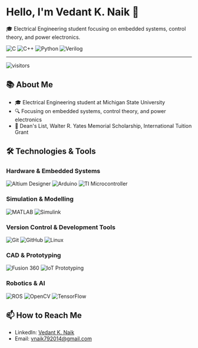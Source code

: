 # Hello, I'm Vedant K. Naik 👋
🎓 Electrical Engineering student focusing on embedded systems, control theory, and power electronics.

![C](https://img.shields.io/badge/-C-00599C?style=flat-square&logo=c)
![C++](https://img.shields.io/badge/-C++-00599C?style=flat-square&logo=c%2B%2B)
![Python](https://img.shields.io/badge/-Python-8fcfd1?style=flat-square&logo=Python)
![Verilog](https://img.shields.io/badge/-Verilog-6e5a8f?style=flat-square&logo=verilog)

---
![visitors](https://visitor-badge.glitch.me/badge?page_id=roboticvedant.roboticvedant)


## 📚 About Me
- 🎓 Electrical Engineering student at Michigan State University
- 🔍 Focusing on embedded systems, control theory, and power electronics
- 🏅 Dean's List, Walter R. Yates Memorial Scholarship, International Tuition Grant

## 🛠 Technologies & Tools

### Hardware & Embedded Systems
![Altium Designer](https://img.shields.io/badge/-Altium%20Designer-6e5a8f?style=flat-square&logo=altium-designer)
![Arduino](https://img.shields.io/badge/-Arduino-00979D?style=flat-square&logo=Arduino)
![TI Microcontroller](https://img.shields.io/badge/-TI%20Microcontroller-blue?style=flat-square&logo=texas-instruments)

### Simulation & Modelling
![MATLAB](https://img.shields.io/badge/-MATLAB-0076A8?style=flat-square&logo=mathworks)
![Simulink](https://img.shields.io/badge/-Simulink-orange?style=flat-square&logo=simulink)

### Version Control & Development Tools
![Git](https://img.shields.io/badge/-Git-black?style=flat-square&logo=git)
![GitHub](https://img.shields.io/badge/-GitHub-181717?style=flat-square&logo=github)
![Linux](https://img.shields.io/badge/-Linux-FCC624?style=flat-square&logo=linux)

### CAD & Prototyping
![Fusion 360](https://img.shields.io/badge/-Fusion%20360-orange?style=flat-square&logo=autodesk)
![IoT Prototyping](https://img.shields.io/badge/-IoT%20Prototyping-blue?style=flat-square&logo=internet-of-things)

### Robotics & AI
![ROS](https://img.shields.io/badge/-ROS-22314E?style=flat-square&logo=ros)
![OpenCV](https://img.shields.io/badge/-OpenCV-5C3EE8?style=flat-square&logo=opencv)
![TensorFlow](https://img.shields.io/badge/-TensorFlow-FF6F00?style=flat-square&logo=tensorflow)



## 📫 How to Reach Me
- LinkedIn: [Vedant K. Naik](https://www.linkedin.com/in/vedantknaik)
- Email: [vnaik792014@gmail.com](mailto:vnaik792014@gmail.com)
